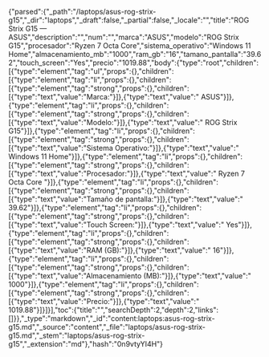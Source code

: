 {"parsed":{"_path":"/laptops/asus-rog-strix-g15","_dir":"laptops","_draft":false,"_partial":false,"_locale":"","title":"ROG Strix G15 — ASUS","description":"","num":"","marca":"ASUS","modelo":"ROG Strix G15","procesador":"Ryzen 7 Octa Core","sistema_operativo":"Windows 11 Home","almacenamiento_mb":"1000","ram_gb":"16","tamano_pantalla":"39.62","touch_screen":"Yes","precio":"1019.88","body":{"type":"root","children":[{"type":"element","tag":"ul","props":{},"children":[{"type":"element","tag":"li","props":{},"children":[{"type":"element","tag":"strong","props":{},"children":[{"type":"text","value":"Marca:"}]},{"type":"text","value":" ASUS"}]},{"type":"element","tag":"li","props":{},"children":[{"type":"element","tag":"strong","props":{},"children":[{"type":"text","value":"Modelo:"}]},{"type":"text","value":" ROG Strix G15"}]},{"type":"element","tag":"li","props":{},"children":[{"type":"element","tag":"strong","props":{},"children":[{"type":"text","value":"Sistema Operativo:"}]},{"type":"text","value":" Windows 11 Home"}]},{"type":"element","tag":"li","props":{},"children":[{"type":"element","tag":"strong","props":{},"children":[{"type":"text","value":"Procesador:"}]},{"type":"text","value":" Ryzen 7 Octa Core "}]},{"type":"element","tag":"li","props":{},"children":[{"type":"element","tag":"strong","props":{},"children":[{"type":"text","value":"Tamaño de pantalla:"}]},{"type":"text","value":" 39.62"}]},{"type":"element","tag":"li","props":{},"children":[{"type":"element","tag":"strong","props":{},"children":[{"type":"text","value":"Touch Screen:"}]},{"type":"text","value":" Yes"}]},{"type":"element","tag":"li","props":{},"children":[{"type":"element","tag":"strong","props":{},"children":[{"type":"text","value":"RAM (GB):"}]},{"type":"text","value":" 16"}]},{"type":"element","tag":"li","props":{},"children":[{"type":"element","tag":"strong","props":{},"children":[{"type":"text","value":"Almacenamiento (MB):"}]},{"type":"text","value":" 1000"}]},{"type":"element","tag":"li","props":{},"children":[{"type":"element","tag":"strong","props":{},"children":[{"type":"text","value":"Precio:"}]},{"type":"text","value":" 1019.88"}]}]}],"toc":{"title":"","searchDepth":2,"depth":2,"links":[]}},"_type":"markdown","_id":"content:laptops:asus-rog-strix-g15.md","_source":"content","_file":"laptops/asus-rog-strix-g15.md","_stem":"laptops/asus-rog-strix-g15","_extension":"md"},"hash":"0n9vtyYI4H"}